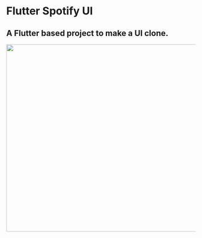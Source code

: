# Flutter Spotify UI

## A Flutter based project to make a UI clone.

<img height = 500 width = 900 src = "https://user-images.githubusercontent.com/63549695/143733698-be09cc25-a3eb-447b-9bba-9a2ac046e285.png">
